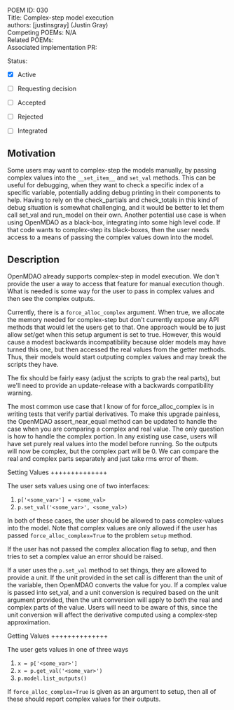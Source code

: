 POEM ID: 030  
Title: Complex-step model execution  
authors: [justinsgray] (Justin Gray)   
Competing POEMs: N/A  
Related POEMs:    
Associated implementation PR:    

Status:

- [x] Active
- [ ] Requesting decision
- [ ] Accepted
- [ ] Rejected
- [ ] Integrated


Motivation
----------
Some users may want to complex-step the models manually, by passing complex values into the `__set_item__` and `set_val` methods. 
This can be useful for debugging, when they want to check a specific index of a specific variable, 
potentially adding debug printing in their components to help. 
Having to rely on the check_partials and check_totals in this kind of debug situation is somewhat challenging, 
and it would be better to let them call set_val and run_model on their own. 
Another potential use case is when using OpenMDAO as a black-box, integrating into some high level code. 
If that code wants to complex-step its black-boxes, then the user needs access to a means of passing the complex values down into the model. 


Description
-----------

OpenMDAO already supports complex-step in model execution. We don't provide the user a way to access that feature for manual execution though. What is needed is some way for the user to pass in complex values and then see the complex outputs. 

Currently, there is a `force_alloc_complex` argument. When true, we allocate the memory needed for complex-step but don't currently expose any API methods that would let the users get to that. One approach would be to just allow set/get when this setup argument is set to true. However, this would cause a modest backwards incompatibility because older models may have turned this one, but then accessed the real values from the getter methods. Thus, their models would start outputing complex values and may break the scripts they have. 

The fix should be fairly easy (adjust the scripts to grab the real parts), 
but we'll need to provide an update-release with a backwards compatibility warning. 

The most common use case that I know of for force_alloc_complex is in writing tests that verify partial derivatives. To make this upgrade painless, the OpenMDAO assert_near_equal method can be updated to handle the case when you are comparing a complex and real value. The only question is how to handle the complex portion. In any existing use case, users will have set purely real values into the model before running. So the outputs will now be complex, but the complex part will be 0. We can compare the real and complex parts separately and just take rms error of them. 


Setting Values 
++++++++++++++

The user sets values using one of two interfaces: 

1) `p['<some_var>'] = <some_val>`
2) `p.set_val('<some_var>', <some_val>)`

In both of these cases, the user should be allowed to pass complex-values into the model. 
Note that complex values are only allowed if the user has passed `force_alloc_complex=True` to the problem `setup` method. 

If the user has not passed the complex allocation flag to setup, and then tries to set a complex value an error should be raised. 

If a user uses the `p.set_val` method to set things, they are allowed to provide a unit. 
If the unit provided in the set call is different than the unit of the variable, then OpenMDAO converts the value for you. 
If a complex value is passed into set_val, and a unit conversion is required based on the unit argument provided, then the unit conversion will apply to *both* the real and complex parts of the value. 
Users will need to be aware of this, since the unit conversion will affect the derivative computed using a complex-step approximation. 


Getting Values 
++++++++++++++

The user gets values in one of three ways

1) `x = p['<some_var>']`
2) `x = p.get_val('<some_var>')`
3) `p.model.list_outputs()`

If `force_alloc_complex=True` is given as an argument to setup, then all of these should report complex values for their outputs. 